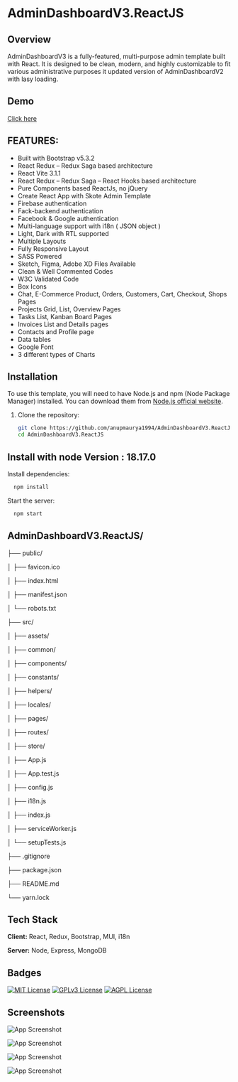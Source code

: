 # AdminDashboardV3.ReactJS

## Overview

AdminDashboardV3 is a fully-featured, multi-purpose admin template built with React. It is designed to be clean, modern, and highly customizable to fit various administrative purposes it updated version of AdminDashboardV2 with lasy loading.

## Demo

[Click here](https://admin-panel-skote.netlify.app/)


## FEATURES:

- Built with Bootstrap v5.3.2
- React Redux – Redux Saga based architecture
- React Vite 3.1.1
- React Redux – Redux Saga – React Hooks based architecture
- Pure Components based ReactJs, no jQuery
- Create React App with Skote Admin Template
- Firebase authentication
- Fack-backend authentication
- Facebook & Google authentication
- Multi-language support with i18n ( JSON object )
- Light, Dark with RTL supported
- Multiple Layouts
- Fully Responsive Layout
- SASS Powered
- Sketch, Figma, Adobe XD Files Available
- Clean & Well Commented Codes
- W3C Validated Code
- Box Icons
- Chat, E-Commerce Product, Orders, Customers, Cart, Checkout, Shops Pages
- Projects Grid, List, Overview Pages
- Tasks List, Kanban Board Pages
- Invoices List and Details pages
- Contacts and Profile page
- Data tables
- Google Font
- 3 different types of Charts

## Installation

To use this template, you will need to have Node.js and npm (Node Package Manager) installed. You can download them from [Node.js official website](https://nodejs.org/).

1. Clone the repository:

   ```bash
   git clone https://github.com/anupmaurya1994/AdminDashboardV3.ReactJS.git
   cd AdminDashboardV3.ReactJS
   ```

## Install with node Version : 18.17.0

Install dependencies:
```bash
  npm install
```

Start the server:
```bash
  npm start
```

## AdminDashboardV3.ReactJS/
├── public/

│   ├── favicon.ico

│   ├── index.html

│   ├── manifest.json

│   └── robots.txt

├── src/

│   ├── assets/

│   ├── common/

│   ├── components/

│   ├── constants/

│   ├── helpers/

│   ├── locales/

│   ├── pages/

│   ├── routes/

│   ├── store/

│   ├── App.js

│   ├── App.test.js

│   ├── config.js

│   ├── i18n.js

│   ├── index.js

│   ├── serviceWorker.js

│   └── setupTests.js

├── .gitignore

├── package.json

├── README.md

└── yarn.lock

## Tech Stack

**Client:** React, Redux, Bootstrap, MUI, i18n

**Server:** Node, Express, MongoDB

## Badges

[![MIT License](https://img.shields.io/badge/License-MIT-green.svg)](https://choosealicense.com/licenses/mit/)
[![GPLv3 License](https://img.shields.io/badge/License-GPL%20v3-yellow.svg)](https://opensource.org/licenses/)
[![AGPL License](https://img.shields.io/badge/license-AGPL-blue.svg)](http://www.gnu.org/licenses/agpl-3.0)


## Screenshots

![App Screenshot](https://github.com/anupmaurya1994/AdminDashboardV3.ReactJS/blob/main/src/assets/demo/dashboard.png)

![App Screenshot](https://github.com/anupmaurya1994/AdminDashboardV3.ReactJS/blob/main/src/assets/demo/sign.png)

![App Screenshot](https://github.com/anupmaurya1994/AdminDashboardV3.ReactJS/blob/main/src/assets/demo/language.png)

![App Screenshot](https://github.com/anupmaurya1994/AdminDashboardV3.ReactJS/blob/main/src/assets/demo/landingpage.png)
